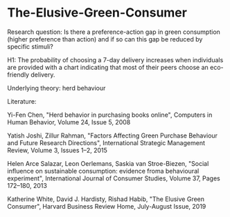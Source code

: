 # The-Elusive-Green-Consumer

Research question: Is there a preference-action gap in green consumption (higher preference than action) and if so can this gap be reduced by specific stimuli? 


H1: The probability of choosing a 7-day delivery increases when individuals are provided with a chart indicating that most of their peers choose an eco-friendly delivery. 

Underlying theory: herd behaviour  


Literature: 

Yi-Fen Chen,
"Herd behavior in purchasing books online",
Computers in Human Behavior,
Volume 24, Issue 5,
2008

Yatish Joshi, Zillur Rahman,
"Factors Affecting Green Purchase Behaviour and Future Research Directions",
International Strategic Management Review,
Volume 3, Issues 1–2,
2015

Helen Arce Salazar, Leon Oerlemans, Saskia van Stroe-Biezen,
"Social influence on sustainable consumption: evidence froma behavioural experiment",
International Journal of Consumer Studies,
Volume 37, Pages 172–180,
2013

Katherine White, David J. Hardisty, Rishad Habib,
"The Elusive Green Consumer",
Harvard Business Review Home,
July-August Issue,
2019


